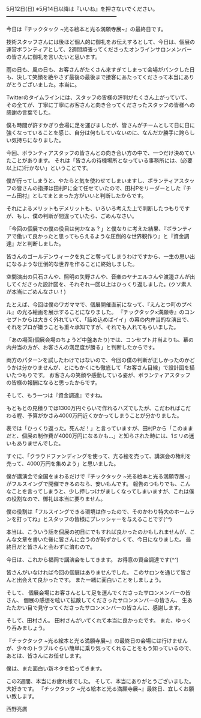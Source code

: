 5月12日(日) ※5月14日以降は『いいね』を押さないでください。
━━━━━━━━━━━━━━━━━━━━━

今日は『チックタック ~光る絵本と光る満願寺展~』の最終日です。

技術スタッフさんには後ほど個人的に御礼をお伝えするとして、今日は、個展の運営ボランティアとして、2週間頑張ってくださったオンラインサロンメンバーの皆さんに御礼を言いたいと思います。

雨の日も、風の日も、お客さんがたくさん来すぎてしまって会場がパンクした日も、決して笑顔を絶やさず最後の最後まで接客にあたってくださって本当にありがとうございました。本当に。

Twitterのタイムラインには、スタッフの皆様の評判がたくさん上がっていて、その全てが、丁寧に丁寧にお客さんと向き合ってくださったスタッフの皆様への感謝の言葉でした。

僕も時間が許すかぎり会場に足を運びましたが、皆さんがチームとして日に日に強くなっていることを感じ、自分は何もしていないのに、なんだか勝手に誇らしい気持ちになりました。

今回、ボランティアスタッフの皆さんとの向き合い方の中で、一つだけ決めていたことがあります。
それは「皆さんの待機場所となっている事務所には、(必要以上に)行かない」ということです。

僕が行ってしまうと、やたらと気を使わせてしまいますし、ボランティアスタッフの皆さんの指揮は田村Pに全て任せていたので、田村Pをリーダーとした『チーム田村』としてまとまった方がいいと判断したからです。

それによるメリットもデメリットも、いろいろ考えた上で判断したつもりですが、もし、僕の判断が間違っていたら、ごめんなさい。

「今回の個展での僕の役目は何かなぁ？」と僕なりに考えた結果、『ボランティアで働いて良かったと思ってもらえるような圧倒的な世界観作り』と『資金調達』だと判断しました。

皆さんのゴールデンウィークを丸ごと奪ってしまうわけですから、一生の思い出になるような圧倒的な世界を作ることに終始しました。

空間演出の只石さんや、照明の矢野さんや、音楽のヤナエルさんや渡邊さんが出してくださった設計図を、それぞれ一回以上はひっくり返しました。(クソ素人が本当にごめんなさい！)

たとえば、今回は僕のワガママで、個展開催直前になって、『えんとつ町のプペル』の光る絵画を展示することになりました。
『チックタック×満願寺』のコンセプトからは大きく外れていて、「詰め込めばイイ」の幕の内弁当的な演出で、それをプロが嫌うことも重々承知ですが、それでも入れてもらいました。

「あの場面(個展会場のちょうど中盤あたり)では、コンセプト弁当よりも、幕の内弁当の方が、お客さんの満足度が勝る」と判断したからです。

両方のパターンを試したわけではないので、今回の僕の判断が正しかったのかどうかは分かりませんが、とにもかくにも徹底して「お客さん目線」で設計図を描いたつもりです。
お客さんの笑顔や感動している姿が、ボランティアスタッフの皆様の報酬になると思ったからです。

そして、もう一つは『資金調達』ですね。

もともとの見積りでは1300万円ぐらいで作れるハズでしたが、こだわればこだわる程、予算がかさみ4000万円近くかかってしまうことが分かりました。

表では「ひっくり返った。死んだ！」と言っていますが、田村Pから「このままだと、個展の制作費が4000万円になるかも…」と知らされた時には、1ミリの迷いもありませんでした。

すぐに、「クラウドファンディングを使って、光る絵を売って、講演会の権利を売って、4000万円を集めよう」と思いました。

僕が講演会で全国をまわるだけで『チックタック ~光る絵本と光る満願寺展~』がフルスイングで開催できるのなら、安いもんです。
報告のつもりでも、こんなことを言ってしまうと、少し押しつけがましくなってしまいますが、これは僕の役割なので、御礼は本当に要りません。

僕の役割は「フルスイングできる環境は作ったので、そのかわり特大のホームランを打ってね」とスタッフの皆様にプレッシャーを与えることです(*^^*)

本当は、こういう話を個展の初日にでもすれば良かったのかもしれませんが、こんな文章を書いた後に皆さんに会うのが恥ずかしくて、今日になりました。
最終日だと皆さんと会わずに済むので。

今日は、これから福岡で講演会をしてきます。
お得意の資金調達です(*^^*)

皆さんがいなければ今回の個展はありませんでした。
このサロンを通じて皆さんと出会えて良かったです。
また一緒に面白いことをしましょう。

そして、
個展会場にお客さんとして足を運んでくださったサロンメンバーの皆さん、
個展の感想を呟いて拡散してくださったサロンメンバーの皆さん、
生あたたかい目で見守ってくださったサロンメンバーの皆さんに、感謝します。

そして、田村さん。
田村さんがいてくれて本当に良かったです。
また、ゆっくり呑みましょう。

『チックタック ~光る絵本と光る満願寺展~』の最終日の会場には行けませんが、少々のトラブルぐらい簡単に乗り気ってくれることをもう知っているので、あとは、皆さんにお任せします。

僕は、また面白い新ネタを拾ってきます。

この2週間、本当にお疲れ様でした。
そして、本当にありがとうございました。
大好きです。
『チックタック ~光る絵本と光る満願寺展~』最終日、宜しくお願い致します。

西野亮廣
